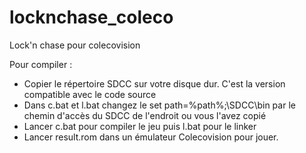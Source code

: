 # locknchase_coleco
Lock'n chase pour colecovision

Pour compiler :

  - Copier le répertoire SDCC sur votre disque dur. C'est la version compatible avec le code source
  - Dans c.bat et l.bat changez le set path=%path%;\SDCC\bin par le chemin d'accès du SDCC de l'endroit ou vous l'avez copié
  - Lancer c.bat pour compiler le jeu puis l.bat pour le linker
  - Lancer result.rom dans un émulateur Colecovision pour jouer.
